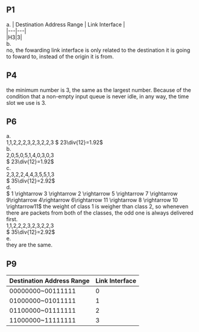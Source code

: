 ## P1  
a. 
| Destination Address Range | Link Interface |  
|---|---|  
|H3|3|  
b.  
no, the fowarding link interface is only related to the destination it is going to foward to, instead of the origin it is from.  
## P4  
the minimum number is 3, the same as the largest number. Because of the condition that a non-empty input queue is never idle, in any way, the time slot we use is 3.  
## P6  
a.  
1,1,2,2,2,3,2,3,2,2,3
$ 23\div{12}=1.92$  
b.  
2,0,5,0,5,1,4,0,3,0,3  
$ 23\div{12}=1.92$    
c.  
2,3,2,2,4,4,3,5,5,1,3  
$ 35\div{12}=2.92$    
d.  
$ 1 \rightarrow 3 \rightarrow 2 \rightarrow 5 \rightarrow 7 \rightarrow 9\rightarrow 4\rightarrow 6\rightarrow 11 \rightarrow 8 \rightarrow 10 \rightarrow11$
the weight of class 1 is weigher than class 2, so wheneven there are packets from both of the classes, the odd one is always delivered first.  
1,1,2,2,2,3,2,3,2,2,3  
$ 35\div{12}=2.92$   
e.  
they are the same.  
## P9  
| Destination Address Range | Link Interface |  
|---|---|  
|00000000~00111111|0| 
|01000000~01011111|1|
|01100000~01111111|2|
|11000000~11111111|3|